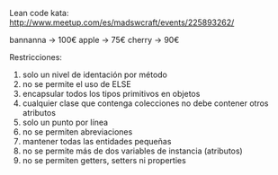 Lean code kata: http://www.meetup.com/es/madswcraft/events/225893262/

bannanna -> 100€
apple -> 75€
cherry -> 90€

Restricciones:
1. solo un nivel de identación por método
2. no se permite el uso de ELSE
3. encapsular todos los tipos primitivos en objetos
4. cualquier clase que contenga colecciones no debe contener otros atributos
5. solo un punto por línea
6. no se permiten abreviaciones
7. mantener todas las entidades pequeñas
8. no se permite más de dos variables de instancia (atributos)
9. no se permiten getters, setters ni properties